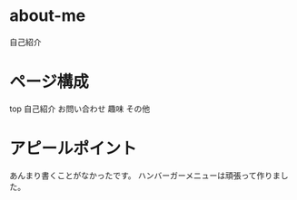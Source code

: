 # about-me
自己紹介

# ページ構成

top
自己紹介
お問い合わせ
趣味
その他


# アピールポイント
あんまり書くことがなかったです。
ハンバーガーメニューは頑張って作りました。


